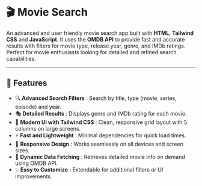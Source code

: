 # 🎬 Movie Search

An advanced and user friendly movie search app built with **HTML**, **Tailwind CSS** and **JavaScript**. It uses the **OMDB API** to provide fast and accurate results with filters for movie type, release year, genre, and IMDb ratings. Perfect for movie enthusiasts looking for detailed and refined search capabilities.

---

## 🚀 Features

- 🔍 **Advanced Search Filters** : Search by title, type (movie, series, episode) and year.  
- 🎭 **Detailed Results** : Displays genre and IMDb rating for each movie.  
- 🎨 **Modern UI with Tailwind CSS** : Clean, responsive grid layout with 5 columns on large screens.  
- ⚡ **Fast and Lightweight** : Minimal dependencies for quick load times.
- 📱 **Responsive Design** : Works seamlessly on all devices and screen sizes.
- 🔄 **Dynamic Data Fetching** : Retrieves detailed movie info on demand using OMDB API.
- 💡 **Easy to Customize** : Extendable for additional filters or UI improvements.
